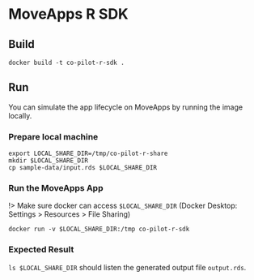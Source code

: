 # MoveApps R SDK

## Build

```
docker build -t co-pilot-r-sdk .
```

## Run

You can simulate the app lifecycle on MoveApps by running the image locally.

### Prepare local machine

```
export LOCAL_SHARE_DIR=/tmp/co-pilot-r-share
mkdir $LOCAL_SHARE_DIR
cp sample-data/input.rds $LOCAL_SHARE_DIR
```

### Run the MoveApps App

!> Make sure docker can access `$LOCAL_SHARE_DIR` (Docker Desktop: Settings > Resources > File Sharing)

```
docker run -v $LOCAL_SHARE_DIR:/tmp co-pilot-r-sdk
```

### Expected Result

`ls $LOCAL_SHARE_DIR` should listen the generated output file `output.rds`.